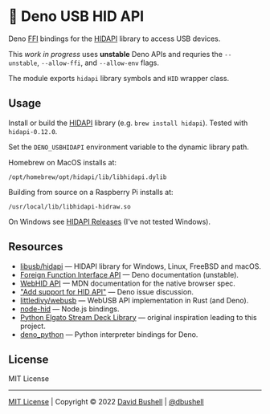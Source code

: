 # 🦕 Deno USB HID API

Deno [FFI](https://deno.land/manual/runtime/ffi_api) bindings for the [HIDAPI](https://github.com/libusb/hidapi/) library to access USB devices.

This _work in progress_ uses **unstable** Deno APIs and requries the `--unstable`, `--allow-ffi`, and `--allow-env` flags.

The module exports `hidapi` library symbols and `HID` wrapper class.

## Usage

Install or build the [HIDAPI](https://github.com/libusb/hidapi/) library (e.g. `brew install hidapi`). Tested with `hidapi-0.12.0`.

Set the `DENO_USBHIDAPI` environment variable to the dynamic library path.

Homebrew on MacOS installs at:

```
/opt/homebrew/opt/hidapi/lib/libhidapi.dylib
```

Building from source on a Raspberry Pi installs at:

```
/usr/local/lib/libhidapi-hidraw.so
```

On Windows see [HIDAPI Releases](https://github.com/libusb/hidapi/releases/) (I've not tested Windows).

## Resources

* [libusb/hidapi](https://github.com/libusb/hidapi/) — HIDAPI library for Windows, Linux, FreeBSD and macOS.
* [Foreign Function Interface API](https://deno.land/manual/runtime/ffi_api) — Deno documentation (unstable).
* [WebHID API](https://developer.mozilla.org/en-US/docs/Web/API/WebHID_API) — MDN documentation for the native browser spec.
* ["Add support for HID API"](https://github.com/denoland/deno/issues/13893) — Deno issue discussion.
* [littledivy/webusb](https://github.com/littledivy/webusb) — WebUSB API implementation in Rust (and Deno).
* [node-hid](https://github.com/node-hid/node-hid/) — Node.js bindings.
* [Python Elgato Stream Deck Library](https://github.com/abcminiuser/python-elgato-streamdeck/) — original inspiration leading to this project.
* [deno_python](https://github.com/denosaurs/deno_python) — Python interpreter bindings for Deno.

## License

MIT License

* * *

[MIT License](/LICENSE) | Copyright © 2022 [David Bushell](https://dbushell.com) | [@dbushell](https://twitter.com/dbushell)
